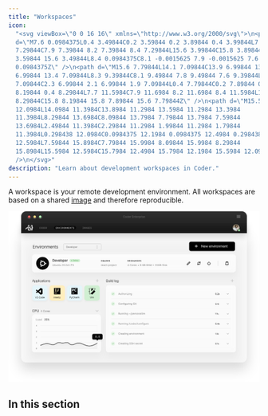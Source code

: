 ```yaml
---
title: "Workspaces"
icon:
  "<svg viewBox=\"0 0 16 16\" xmlns=\"http://www.w3.org/2000/svg\">\n<path
  d=\"M7.6 0.0984375L0.4 3.49844C0.2 3.59844 0.2 3.89844 0.4 3.99844L7.7
  7.29844C7.9 7.39844 8.2 7.39844 8.4 7.29844L15.6 3.99844C15.8 3.89844 15.8
  3.59844 15.6 3.49844L8.4 0.0984375C8.1 -0.0015625 7.9 -0.0015625 7.6
  0.0984375Z\" />\n<path d=\"M15.6 7.79844L14.1 7.09844C13.9 6.99844 13.6
  6.99844 13.4 7.09844L8.3 9.39844C8.1 9.49844 7.8 9.49844 7.6 9.39844L2.6
  7.09844C2.3 6.99844 2.1 6.99844 1.9 7.09844L0.4 7.79844C0.2 7.89844 0.2
  8.19844 0.4 8.29844L7.7 11.5984C7.9 11.6984 8.2 11.6984 8.4 11.5984L15.7
  8.29844C15.8 8.19844 15.8 7.89844 15.6 7.79844Z\" />\n<path d=\"M15.5984
  12.0984L14.0984 11.3984C13.8984 11.2984 13.5984 11.2984 13.3984
  11.3984L8.29844 13.6984C8.09844 13.7984 7.79844 13.7984 7.59844
  13.6984L2.49844 11.3984C2.29844 11.2984 1.99844 11.2984 1.79844
  11.3984L0.298438 12.0984C0.0984375 12.1984 0.0984375 12.4984 0.298438
  12.5984L7.59844 15.8984C7.79844 15.9984 8.09844 15.9984 8.29844
  15.8984L15.5984 12.5984C15.7984 12.4984 15.7984 12.1984 15.5984 12.0984Z\"
  />\n</svg>"
description: "Learn about development workspaces in Coder."
---
```


A workspace is your remote development environment. All workspaces are based on
a shared [image](../images/index.md) and therefore reproducible.

![Workspaces](../assets/workspaces/workspaces.svg)

## In this section

<children></children>
